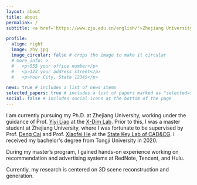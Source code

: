 ```yaml
---
layout: about
title: about
permalink: /
subtitle: <a href='https://www.zju.edu.cn/english/'>Zhejiang University</a>. Hangzhou, PRC.

profile:
  align: right
  image: zhy.jpg
  image_circular: false # crops the image to make it circular
  # more_info: >
  #   <p>555 your office number</p>
  #   <p>123 your address street</p>
  #   <p>Your City, State 12345</p>

news: true # includes a list of news items
selected_papers: true # includes a list of papers marked as "selected={true}"
social: false # includes social icons at the bottom of the page
---
```


I am currently pursuing my Ph.D. at Zhejiang University, working under the guidance of Prof. [Yiyi Liao](https://yiyiliao.github.io/) at the [X-Dim Lab](https://yiyiliao.github.io/xdlab/). Prior to this, I was a master student at Zhejiang University, where I was fortunate to be supervised by Prof. [Deng Cai](http://www.cad.zju.edu.cn/home/dengcai/) and Prof. [Xiaofei He](http://www.cad.zju.edu.cn/home/xiaofeihe/) at the [State Key Lab of CAD&CG](http://www.cad.zju.edu.cn/#). I received my bachelor's degree from Tongji University in 2020. 

During my master’s program, I gained hands-on experience working on recommendation and advertising systems at RedNote, Tencent, and Hulu.

Currently, my research is centered on 3D scene reconstruction and generation.